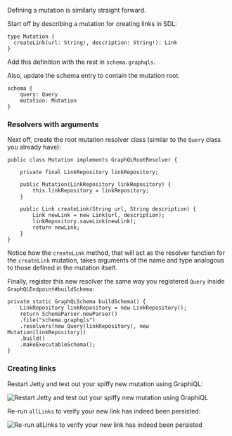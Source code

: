 Defining a mutation is similarly straight forward.

Start off by describing a mutation for creating links in SDL:

    type Mutation {
      createLink(url: String!, description: String!): Link
    }

Add this definition with the rest in `schema.graphqls`.

Also, update the schema entry to contain the mutation root:

    schema {
        query: Query
        mutation: Mutation
    }

### Resolvers with arguments

Next off, create the root mutation resolver class (similar to the `Query` class you already have):

    public class Mutation implements GraphQLRootResolver {
        
        private final LinkRepository linkRepository;

        public Mutation(LinkRepository linkRepository) {
            this.linkRepository = linkRepository;
        }
        
        public Link createLink(String url, String description) {
            Link newLink = new Link(url, description);
            linkRepository.saveLink(newLink);
            return newLink;
        }
    }

Notice how the `createLink` method, that will act as the resolver function for the `createLink` mutation, takes arguments of the name and type analogous to those defined in the mutation itself.

Finally, register this new resolver the same way you registered `Query` inside `GraphQLEndpoint#buildSchema`:

    private static GraphQLSchema buildSchema() {
        LinkRepository linkRepository = new LinkRepository();
        return SchemaParser.newParser()
        .file("schema.graphqls")
        .resolvers(new Query(linkRepository), new Mutation(linkRepository))
        .build()
        .makeExecutableSchema();
    }

### Creating links

Restart Jetty and test out your spiffy new mutation using GraphiQL:

![Restart Jetty and test out your spiffy new mutation using GraphiQL](http://i.imgur.com/6l8HrQq.png)

Re-run `allLinks` to verify your new link has indeed been persisted:

![Re-run allLinks to verify your new link has indeed been persisted](http://i.imgur.com/X6pD0t0.png)
